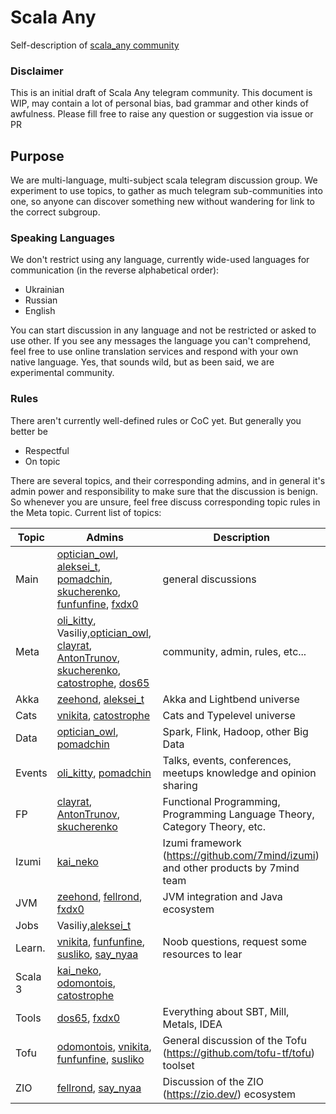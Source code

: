# Scala Any
Self-description of [scala_any community](https://scala_any.t.me)

### Disclaimer
This is an initial draft of Scala Any telegram community. This document is WIP, may contain a lot of personal bias, bad grammar and other kinds of awfulness. Please fill free to raise any question or suggestion via issue or PR

## Purpose
We are multi-language, multi-subject scala telegram discussion group. We experiment to use topics, to gather as much telegram sub-communities into one, so anyone can discover something new without wandering for link to the correct subgroup.

### Speaking Languages
We don't restrict using any language, currently wide-used languages for communication (in the reverse alphabetical order):
- Ukrainian
- Russian
- English

You can start discussion in any language and not be restricted or asked to use other. If you see any messages the language you can't comprehend, feel free to use online translation services and respond with your own native language. Yes, that sounds wild, but as been said, we are experimental community.

### Rules 
There aren't currently well-defined rules or CoC yet. But generally you better be

- Respectful
- On topic


There are several topics, and their corresponding admins, and in general it's admin power and responsibility to make sure that the discussion is benign. So whenever you are unsure, feel free discuss corresponding topic rules in the Meta topic.
Current list of topics: 

| Topic   | Admins                | Description                            
|---------|-----------------------|----------------------------------------
| Main    |[optician_owl](https://optician_owl.t.me), [aleksei_t](https://aleksei_t.t.me), [pomadchin](https://pomadchin.t.me), [skucherenko](https://skucherenko.t.me), [funfunfine](https://funfunfine.t.me), [fxdx0](https://fxdx0.t.me)| general discussions
| Meta    |[oli_kitty](https://oli_kitty.t.me), Vasiliy,[optician_owl](https://optician_owl.t.me), [clayrat](https://clayrat.t.me), [AntonTrunov](https://AntonTrunov.t.me), [skucherenko](https://skucherenko.t.me), [catostrophe](https://catostrophe.t.me), [dos65](https://dos65.t.me)    | community, admin, rules, etc...
| Akka    |[zeehond](https://zeehond.t.me), [aleksei_t](https://aleksei_t.t.me)                       | Akka and Lightbend universe 
| Cats    |[vnikita](https://vnikita.t.me), [catostrophe](https://catostrophe.t.me)                      | Cats and Typelevel universe 
| Data    |[optician_owl](https://optician_owl.t.me), [pomadchin](https://pomadchin.t.me)                       | Spark, Flink, Hadoop, other Big Data
| Events  |[oli_kitty](https://oli_kitty.t.me), [pomadchin](https://pomadchin.t.me)             | Talks, events, conferences, meetups knowledge and opinion sharing
| FP      |[clayrat](https://clayrat.t.me), [AntonTrunov](https://AntonTrunov.t.me), [skucherenko](https://skucherenko.t.me)                       | Functional Programming, Programming Language Theory, Category Theory, etc.
| Izumi   |[kai_neko](https://kai_neko.t.me)                       | Izumi framework (https://github.com/7mind/izumi) and other products by 7mind team
| JVM     |[zeehond](https://zeehond.t.me), [fellrond](https://fellrond.t.me), [fxdx0](https://fxdx0.t.me)                       | JVM integration and Java ecosystem
| Jobs    |Vasiliy,[aleksei_t](https://aleksei_t.t.me)                       | 
| Learn.  |[vnikita](https://vnikita.t.me), [funfunfine](https://funfunfine.t.me), [susliko](https://susliko.t.me), [say_nyaa](https://say_nyaa.t.me)                       | Noob questions, request some resources to lear
| Scala 3 |[kai_neko](https://kai_neko.t.me), [odomontois](https://odomontois.t.me), [catostrophe](https://catostrophe.t.me)
| Tools   |[dos65](https://dos65.t.me), [fxdx0](https://fxdx0.t.me)                      | Everything about SBT, Mill, Metals, IDEA 
| Tofu    |[odomontois](https://odomontois.t.me), [vnikita](https://vnikita.t.me), [funfunfine](https://funfunfine.t.me), [susliko](https://susliko.t.me)                       | General discussion of the Tofu (https://github.com/tofu-tf/tofu) toolset
| ZIO     |[fellrond](https://fellrond.t.me), [say_nyaa](https://say_nyaa.t.me)                       | Discussion of the ZIO (https://zio.dev/) ecosystem 

